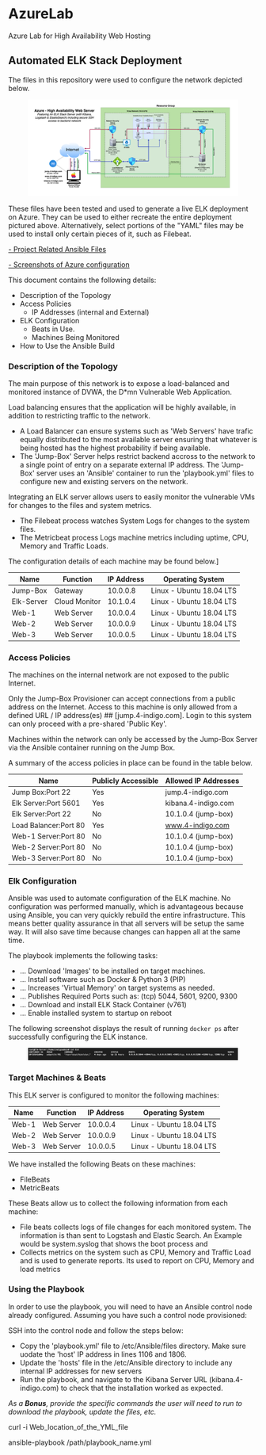 # AzureLab
Azure Lab for High Availability Web Hosting
## Automated ELK Stack Deployment

The files in this repository were used to configure the network depicted below.

<figure><img src="/Diagrams/Azure.png"><figcaption></figcaption></figure>
These files have been tested and used to generate a live ELK deployment on Azure. They can be used to either recreate the entire deployment pictured above. Alternatively, select portions of the "YAML" files may be used to install only certain pieces of it, such as Filebeat.



<a href="https://github.com/wjanness/Azure/tree/main/Ansible">- Project Related Ansible Files</a>

<a href="https://github.com/wjanness/Azure/blob/main/HOMEWORK.md">- Screenshots of Azure configuration</a>

This document contains the following details:
- Description of the Topology
- Access Policies
  - IP Addresses (internal and External)
- ELK Configuration
  - Beats in Use.
  - Machines Being Monitored
- How to Use the Ansible Build


### Description of the Topology

The main purpose of this network is to expose a load-balanced and monitored instance of DVWA, the D*mn Vulnerable Web Application.

Load balancing ensures that the application will be highly available, in addition to restricting traffic to the network.
- A Load Balancer can ensure systems such as 'Web Servers' have trafic equally distributed to the most available server ensuring that whatever is being hosted has the highest probability if being available. 
- The 'Jump-Box' Server helps restrict backend accross to the network to a single point of entry on a separate external IP address. The 'Jump-Box' server uses an 'Ansible' container to run the 'playbook.yml' files to configure new and existing servers on the network.

Integrating an ELK server allows users to easily monitor the vulnerable VMs for changes to the files and system metrics.
- The Filebeat process watches System Logs for changes to the system files. 
- The Metricbeat process Logs machine metrics including uptime, CPU, Memory and Traffic Loads.

The configuration details of each machine may be found below.]

| Name       | Function      | IP Address | Operating System           |
|------------|---------------|------------|----------------------------|
| Jump-Box   | Gateway       | 10.0.0.8   | Linux - Ubuntu 18.04 LTS   |
| Elk-Server | Cloud Monitor | 10.1.0.4   | Linux - Ubuntu 18.04 LTS   |
| Web-1      | Web Server    | 10.0.0.4   | Linux - Ubuntu 18.04 LTS   |
| Web-2      | Web Server    | 10.0.0.9   | Linux - Ubuntu 18.04 LTS   |
| Web-3      | Web Server    | 10.0.0.5   | Linux - Ubuntu 18.04 LTS   |


### Access Policies

The machines on the internal network are not exposed to the public Internet. 

Only the Jump-Box Provisioner can accept connections from a public address on the Internet. Access to this machine is only allowed from a defined URL / IP address(es) ## [jump.4-indigo.com]. Login to this system can only proceed with a pre-shared 'Public Key'.

Machines within the network can only be accessed by the Jump-Box Server via the Ansible container running on the Jump Box.

A summary of the access policies in place can be found in the table below.

| Name                  | Publicly Accessible | Allowed IP Addresses |
|-----------------------|---------------------|----------------------|
| Jump Box:Port 22      | Yes                 | jump.4-indigo.com    |
| Elk Server:Port 5601  | Yes                 | kibana.4-indigo.com  |
| Elk Server:Port 22    | No                  | 10.1.0.4 (jump-box)  |
| Load Balancer:Port 80 | Yes                 | www.4-indigo.com     |
| Web-1 Server:Port 80  | No                  | 10.1.0.4 (jump-box)  |
| Web-2 Server:Port 80  | No                  | 10.1.0.4 (jump-box)  |
| Web-3 Server:Port 80  | No                  | 10.1.0.4 (jump-box)  |


### Elk Configuration

Ansible was used to automate configuration of the ELK machine. No configuration was performed manually, which is advantageous because using Ansible, you can very quickly rebuild the entire infrastructure. This means better quality assurance in that all servers will be setup the same way. It will also save time because changes can happen all at the same time.

The playbook implements the following tasks:
- ... Download 'Images' to be installed on target machines. 
- ... Install software such as Docker & Python 3 (PIP)
- ... Increases 'Virtual Memory' on target systems as needed.
- ... Publishes Required Ports such as: (tcp) 5044, 5601, 9200, 9300 
- ... Download and install ELK Stack Container (v761)
- ... Enable installed system to startup on reboot

The following screenshot displays the result of running `docker ps` after successfully configuring the ELK instance.
<figure><img src="/Images/Docker_PS.png"><figcaption></figcaption></figure>

### Target Machines & Beats
This ELK server is configured to monitor the following machines:

| Name       | Function      | IP Address | Operating System           |
|------------|---------------|------------|----------------------------|
| Web-1      | Web Server    | 10.0.0.4   | Linux - Ubuntu 18.04 LTS   |
| Web-2      | Web Server    | 10.0.0.9   | Linux - Ubuntu 18.04 LTS   |
| Web-3      | Web Server    | 10.0.0.5   | Linux - Ubuntu 18.04 LTS   |

We have installed the following Beats on these machines:
- FileBeats
- MetricBeats

These Beats allow us to collect the following information from each machine:
- File beats collects logs of file changes for each monitored system. The information is than sent to Logstash and Elastic Search. An Example would be    system.syslog that shows the boot process and 
- Collects metrics on the system such as CPU, Memory and Traffic Load and is used to generate reports. Its used to report on CPU, Memory and load metrics

### Using the Playbook
In order to use the playbook, you will need to have an Ansible control node already configured. Assuming you have such a control node provisioned: 

SSH into the control node and follow the steps below:
- Copy the 'playbook.yml' file to /etc/Ansible/files directory. Make sure uodate the 'host' IP address in lines 1106 and 1806.
- Update the 'hosts' file in the /etc/Ansible directory to include any internal IP addresses for new servers
- Run the playbook, and navigate to the Kibana Server URL (kibana.4-indigo.com) to check that the installation worked as expected.

_As a **Bonus**, provide the specific commands the user will need to run to download the playbook, update the files, etc._ 

curl -i Web_location_of_the_YML_file

ansible-playbook /path/playbook_name.yml
